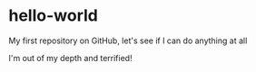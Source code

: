 # hello-world
My first repository on GitHub, let's see if I can do anything at all

I'm out of my depth and terrified!
